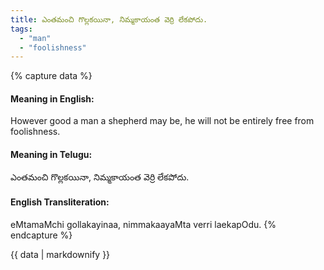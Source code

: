 ```yaml
---
title: ఎంతమంచి గొల్లకయినా, నిమ్మకాయంత వెర్రి లేకపోదు.
tags:
  - "man"
  - "foolishness"
---
```


{% capture data %}
#### Meaning in English:
However good a man a shepherd may be, he will not be entirely free from foolishness.

#### Meaning in Telugu:
ఎంతమంచి గొల్లకయినా, నిమ్మకాయంత వెర్రి లేకపోదు.

#### English Transliteration:
eMtamaMchi gollakayinaa, nimmakaayaMta verri laekapOdu.
{% endcapture %}

{{ data | markdownify }}

